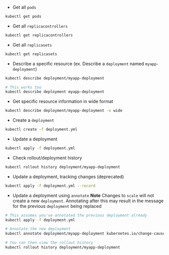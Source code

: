 - Get all `pods`
```bash
kubectl get pods
```
- Get all `replicacontrollers`
```bash
kubectl get replicacontrollers
```
- Get all `replicasets`
```bash
kubectl get replicasets
```
- Describe a specific resource (ex. Describe a `deployment` named `myapp-deployment`)
```bash
kubectl describe deployment/myapp-deployment

# This works too
kubectl describe deployment myapp-deployment
```
- Get specific resource information in wide format
```bash
kubectl describe deployment/myapp-deployment -o wide
```
- Create a `deployment`
```bash
kubectl create -f deployment.yml
```
- Update a deployment
```bash
kubectl apply -f deployment.yml
```
- Check rollout/deployment history
```bash
kubectl rollout history deployment/myapp-deployment
```
- Update a deployment, tracking changes (deprecated)
```bash
kubectl apply -f deployment.yml --record
``` 
- Update a deployment using `annotate`
	**Note**
	Changes to `scale` will not create a new `deployment`. Annotating after this may result in the message for the previous `deployment` being replaced
```bash
# This assumes you've annotated the previous deployment already
kubectl apply -f deployment.yml

# Annotate the new deployment
kubectl annotate deployment/myapp-deployment kubernetes.io/change-cause="DESCRIBE_CHANGES_HERE"

# You can then view the rollout history
kubectl rollout history deployment/myapp-deployment
```
